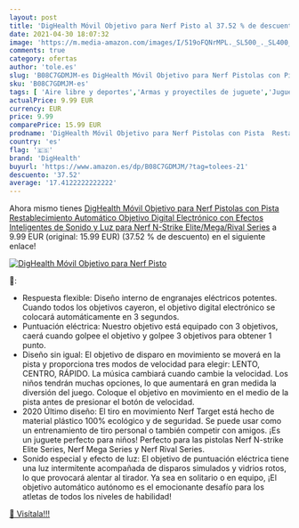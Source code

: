 ```yaml
---
layout: post
title: 'DigHealth Móvil Objetivo para Nerf Pisto al 37.52 % de descuento'
date: 2021-04-30 18:07:32
image: 'https://m.media-amazon.com/images/I/519oFQNrMPL._SL500_._SL400_.jpg'
comments: true
category: ofertas
author: 'tole.es'
slug: 'B08C7GDMJM-es DigHealth Móvil Objetivo para Nerf Pistolas con Pista...'
sku: 'B08C7GDMJM-es'
tags: [ 'Aire libre y deportes','Armas y proyectiles de juguete','Juguetes','Juguetes y juegos','dighealth','nerf', ]
actualPrice: 9.99 EUR
currency: EUR
price: 9.99
comparePrice: 15.99 EUR
prodname: 'DigHealth Móvil Objetivo para Nerf Pistolas con Pista  Restablecimiento Automático  Objetivo Digital Electrónico con Efectos Inteligentes de Sonido y Luz para Nerf N-Strike Elite/Mega/Rival Series'
country: 'es'
flag: '🇪🇸'
brand: 'DigHealth'
buyurl: 'https://www.amazon.es/dp/B08C7GDMJM/?tag=tolees-21'
descuento: '37.52'
average: '17.4122222222222'
---
```


Ahora mismo tienes [DigHealth Móvil Objetivo para Nerf Pistolas con Pista  Restablecimiento Automático  Objetivo Digital Electrónico con Efectos Inteligentes de Sonido y Luz para Nerf N-Strike Elite/Mega/Rival Series](https://www.amazon.es/dp/B08C7GDMJM/?tag=tolees-21) a 9.99 EUR (original: 15.99 EUR) (37.52 %  de descuento) en el siguiente enlace!

[![DigHealth Móvil Objetivo para Nerf Pisto](https://m.media-amazon.com/images/I/519oFQNrMPL._SL500_._SL400_.jpg)](https://www.amazon.es/dp/B08C7GDMJM/?tag=tolees-21)

🔎:

- Respuesta flexible: Diseño interno de engranajes eléctricos potentes. Cuando todos los objetivos cayeron, el objetivo digital electrónico se colocará automáticamente en 3 segundos.
- Puntuación eléctrica: Nuestro objetivo está equipado con 3 objetivos, caerá cuando golpee el objetivo y golpee 3 objetivos para obtener 1 punto.
- Diseño sin igual: El objetivo de disparo en movimiento se moverá en la pista y proporciona tres modos de velocidad para elegir: LENTO, CENTRO, RÁPIDO. La música cambiará cuando cambie la velocidad. Los niños tendrán muchas opciones, lo que aumentará en gran medida la diversión del juego. Coloque el objetivo en movimiento en el medio de la pista antes de presionar el botón de velocidad.
- 2020 Último diseño: El tiro en movimiento Nerf Target está hecho de material plástico 100% ecológico y de seguridad. Se puede usar como un entrenamiento de tiro personal o también competir con amigos. ¡Es un juguete perfecto para niños! Perfecto para las pistolas Nerf N-strike Elite Series, Nerf Mega Series y Nerf Rival Series.
- Sonido especial y efecto de luz: El objetivo de puntuación eléctrica tiene una luz intermitente acompañada de disparos simulados y vidrios rotos, lo que provocará alentar al tirador. Ya sea en solitario o en equipo, ¡El objetivo automático autónomo es el emocionante desafío para los atletas de todos los niveles de habilidad!

[🛒 Visítala!!!](https://www.amazon.es/dp/B08C7GDMJM/?tag=tolees-21)
